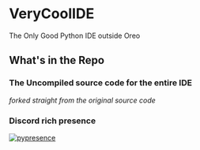 # VeryCoolIDE
 The Only Good Python IDE outside Oreo

## What's in the Repo
### The Uncompiled source code for the entire IDE
*forked straight from the original source code*
### Discord rich presence
[![pypresence](https://img.shields.io/badge/using-pypresence-00bb88.svg?style=for-the-badge&logo=discord&logoWidth=20)](https://github.com/qwertyquerty/pypresence)

